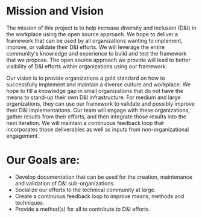 # Mission and Vision
The mission of this project is to help increase diversity and inclusion (D&I) in the workplace using the open source approach. We hope to deliver a framework that can be used by all organizations wanting to implement, improve, or validate their D&I efforts. We will leverage the entire community's knowledge and experience to build and test the framework that we propose. The open source approach we provide will lead to better visibility of D&I efforts within organizations using our framework.

Our vision is to provide organizations a gold standard on how to successfully implement and maintain a diverse culture and workplace. We hope to fill a knowledge gap in small organizations that do not have the means to stand-up their own D&I infrastructure. For medium and large organizations, they can use our framework to validate and possibly improve their D&I implementations. Our team will engage with these organizations, gather results from their efforts, and then integrate those results into the next iteration. We will maintain a continuous feedback loop that incorporates those deliverables as well as inputs from non-organizational engagement.

# Our Goals are:
- Develop documentation that can be used for the creation, maintenance and validation of D&I sub-organizations.
- Socialize our efforts to the technical community at large.
- Create a continuous feedback loop to improve means, methods and techniques.
- Provide a method(s) for all to contribute to D&I efforts.
